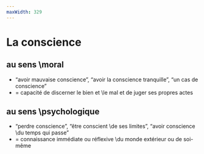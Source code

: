 ```yaml
---
maxWidth: 329
---
```


# La conscience

## au sens \\moral
- “avoir mauvaise conscience”, “avoir la conscience tranquille”, “un cas de conscience”
- = capacité de discerner le bien et \\le mal et de juger ses propres actes

## au sens \\psychologique
- “perdre conscience”, “être conscient \\de ses limites”, “avoir conscience \\du temps qui passe”
- = connaissance immédiate ou réflexive \\du monde extérieur ou de soi-même